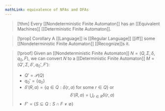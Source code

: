 ```yaml
---
mathLink: equivalence of NFAs and DFAs
---
```

>[!thm]
>Every [[Nondeterministic Finite Automaton]] has an [[Equivalent Machines]] [[Deterministic Finite Automaton]].

>[!prop] Corollary
>A [[Language]] is [[Regular Language]] [[iff]] some [[Nondeterministic Finite Automaton]] [[Recognize]]s it.

>[!proof]
Given an [[Nondeterministic Finite Automaton]] $N=(Q,\Sigma,\delta,q_{0},F)$, we can convert $N$ to a [[Deterministic Finite Automaton]] $M=(Q',\Sigma,\delta',q_{0}',F')$: 
>- $Q'=\mathcal{P}(Q)$
>- $q_{0}'=\{q_{0}\}$
>- $\delta'(R,a)=\{q\in Q:\delta(r,a)\text{ for some }r\in Q\}$ or $$\delta'(R,a)=\bigcup_{r\in R}\delta(r,a)$$
>- $F'=\{S\subseteq Q: S\cap F\ne \emptyset\}$
